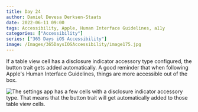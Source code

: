 ```yaml
---
title: Day 24
author: Daniel Devesa Derksen-Staats
date: 2022-06-11 09:00
tags: Accessibility, Apple, Human Interface Guidelines, a11y
categories: ["Accessibility"]
series: ["365 Days iOS Accessibility"]
image: /Images/365DaysIOSAccessibility/image175.jpg
---
```


If a table view cell has a disclosure indicator accessory type configured, the button trait gets added automatically. A good reminder that when following Apple's Human Interface Guidelines, things are more accessible out of the box.

![The settings app has a few cells with a disclosure indicator accessory type. That means that the button trait will get automatically added to those table view cells.](/Images/365DaysIOSAccessibility/image175.jpg)